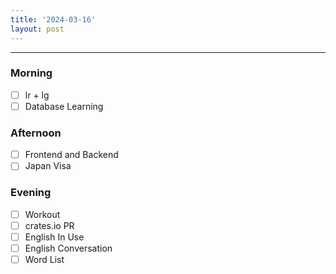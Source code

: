 ```yaml
---
title: '2024-03-16'
layout: post
---
```


---

### Morning

- [ ] lr + lg
- [ ] Database Learning

### Afternoon

- [ ] Frontend and Backend
- [ ] Japan Visa

### Evening

- [ ] Workout
- [ ] crates.io PR
- [ ] English In Use
- [ ] English Conversation
- [ ] Word List
